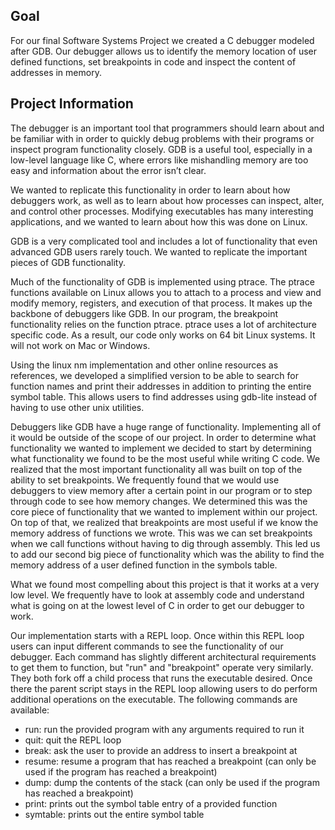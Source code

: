 ## Goal

For our final Software Systems Project we created a C debugger modeled after GDB. Our debugger allows us to identify the memory location of user defined functions, set breakpoints in code and inspect the content of addresses in memory. 

## Project Information

The debugger is an important tool that programmers should learn about and be familiar with in order to quickly debug problems with their programs or inspect program functionality closely. GDB is a useful tool, especially in a low-level language like C, where errors like mishandling memory are too easy and information about the error isn’t clear.

We wanted to replicate this functionality in order to learn about how debuggers work, as well as to learn about how processes can inspect, alter, and control other processes. Modifying executables has many interesting applications, and we wanted to learn about how this was done on Linux.

GDB is a very complicated tool and includes a lot of functionality that even advanced GDB users rarely touch. We wanted to replicate the important pieces of GDB functionality.

Much of the functionality of GDB is implemented using ptrace. The ptrace functions available on Linux allows you to attach to a process and view and modify memory, registers, and execution of that process. It makes up the backbone of debuggers like GDB. In our program, the breakpoint functionality relies on the function ptrace. ptrace uses a lot of architecture specific code. As a result, our code only works on 64 bit Linux systems. It will not work on Mac or Windows. 

Using the linux nm implementation and other online resources as references, we developed a simplified version to be able to search for function names and print their addresses in addition to printing the entire symbol table. This allows users to find addresses using gdb-lite instead of having to use other unix utilities.

Debuggers like GDB have a huge range of functionality. Implementing all of it would be outside of the scope of our project. In order to determine what functionality we wanted to implement we decided to start by determining what functionality we found to be the most useful while writing C code. We realized that the most important functionality all was built on top of the ability to set breakpoints. We frequently found that we would use debuggers to view memory after a certain point in our program or to step through code to see how memory changes. We determined this was the core piece of functionality that we wanted to implement within our project. On top of that, we realized that breakpoints are most useful if we know the memory address of functions we wrote. This was we can set breakpoints when we call functions without having to dig through assembly. This led us to add our second big piece of functionality which was the ability to find the memory address of a user defined function in the symbols table.

What we found most compelling about this project is that it works at a very low level. We frequently have to look at assembly code and understand what is going on at the lowest level of C in order to get our debugger to work.

Our implementation starts with a REPL loop. Once within this REPL loop users can input different commands to see the functionality of our debugger. Each command has slightly different architectural requirements to get them to function, but "run" and "breakpoint" operate very similarly. They both fork off a child process that runs the executable desired. Once there the parent script stays in the REPL loop allowing users to do perform additional operations on the executable. The following commands are available:

- run: run the provided program with any arguments required to run it
- quit: quit the REPL loop
- break: ask the user to provide an address to insert a breakpoint at
- resume: resume a program that has reached a breakpoint (can only be used if the program has reached a breakpoint)
- dump: dump the contents of the stack (can only be used if the program has reached a breakpoint)
- print: prints out the symbol table entry of a provided function
- symtable: prints out the entire symbol table
